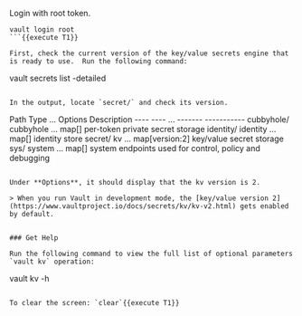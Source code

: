Login with root token.

```
vault login root
```{{execute T1}}

First, check the current version of the key/value secrets engine that is ready to use.  Run the following command:

```
vault secrets list -detailed
```{{execute T1}}

In the output, locate `secret/` and check its version.

```
Path          Type         ...    Options           Description
----          ----         ...    -------           -----------
cubbyhole/    cubbyhole    ...    map[]             per-token private secret storage
identity/     identity     ...    map[]             identity store
secret/       kv           ...    map[version:2]    key/value secret storage
sys/          system       ...    map[]             system endpoints used for control, policy and debugging
```

Under **Options**, it should display that the kv version is 2.  

> When you run Vault in development mode, the [key/value version 2](https://www.vaultproject.io/docs/secrets/kv/kv-v2.html) gets enabled by default.  


### Get Help

Run the following command to view the full list of optional parameters `vault kv` operation:

```
vault kv -h
```{{execute T1}}

To clear the screen: `clear`{{execute T1}}
